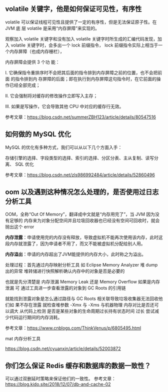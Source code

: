##  volatile 关键字，他是如何保证可见性，有序性

 volatile 可以保证线程可见性且提供了一定的有序性，但是无法保证原子性。在 JVM 底 层 volatile 是采用“内存屏障”来实现的。

 观察加入 volatile 关键字和没有加入 volatile 关键字时所生成的汇编代码发现，加入 volatile 关键字时，会多出一个 lock 前缀指令， lock 前缀指令实际上相当于一个内存屏障（也成内存栅栏），

内存屏障会提供 3 个功 能： 

I. 它确保指令重排序时不会把其后面的指令排到内存屏障之前的位置，也不会把前面 的指令排到内 存屏障的后面；即在执行到内存屏障这句指令时，在它前面的操作已经全部完成； 

II. 它会强制将对缓存的修改操作立即写入主存；

 III. 如果是写操作，它会导致其他 CPU 中对应的缓存行无效。

 参考文章：https://blog.csdn.net/summerZBH123/article/details/80547516 

##  如何做的 MySQL 优化 

 MySQL 的优化有多种方式，我们可以从以下几个方面入手： 

 存储引擎的选择、字段类型的选择、索引的选择、分区分表、主从复制、读写分离、 SQL 优化 

 参考文章：https://blog.csdn.net/zls986992484/article/details/52860496 

##  oom 以及遇到这种情况怎么处理的，是否使用过日志分析工具 

 OOM，全称“Out Of Memory”，翻译成中文就是“内存用完了”，当 JVM 因为没有足够的 内存来为对象分配空间并且垃圾回收器也已经没有空间可回收时，就会抛出这个 error 

**内存泄露**：申请使用完的内存没有释放，导致虚拟机不能再次使用该内存，此时这段内存就泄露了，因为申请者不用了，而又不能被虚拟机分配给别人用。

**内存溢出**：申请的内存超出了JVM能提供的内存大小，此时称之为溢出。

 处理过程：首先通过内存映射分析工具 如 Eclipse Memory Analyzer 堆 dump 出的异常 堆转储进行快照解析确认内存中的对象是否是必要的 

 也就是先分清楚是 内存泄漏 Memory Leak 还是 Memory Overflow 如果是内存泄漏 可 通过工具进一步查看泄露的对象到 GC Roots 的引用链 

 就能找到泄露对象是怎么通过路径与 GC Roots 相关联导致垃圾收集器无法回收他们如 果不存在泄露 就检查堆参数 -Xmx 与 -Xms 与机器物理 内存对比是否还可以调大 从代码上检测 是否是某些对象的生命周期过长持有状态时间 过长 尝试减少代码运行期间的内存消耗。 

参考文章：https://www.cnblogs.com/ThinkVenus/p/6805495.html 

mat 内存分析工具

https://blog.csdn.net/cyuanxin/article/details/52003872



## 你们怎么保证 Redis 缓存和数据库的数据一致性？ 

 可以通过双删延时策略来保证他们的一致性。 参考文章：https://blog.kido.site/2018/12/07/db-and-cache-02 